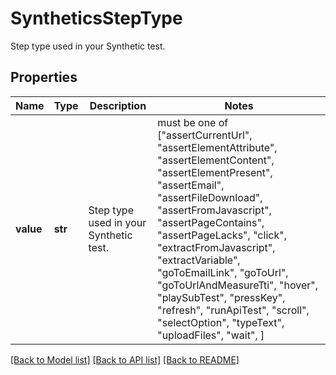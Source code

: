 # SyntheticsStepType

Step type used in your Synthetic test.

## Properties

| Name      | Type    | Description                            | Notes                                                                                                                                                                                                                                                                                                                                                                                                                                                    |
| --------- | ------- | -------------------------------------- | -------------------------------------------------------------------------------------------------------------------------------------------------------------------------------------------------------------------------------------------------------------------------------------------------------------------------------------------------------------------------------------------------------------------------------------------------------- |
| **value** | **str** | Step type used in your Synthetic test. | must be one of ["assertCurrentUrl", "assertElementAttribute", "assertElementContent", "assertElementPresent", "assertEmail", "assertFileDownload", "assertFromJavascript", "assertPageContains", "assertPageLacks", "click", "extractFromJavascript", "extractVariable", "goToEmailLink", "goToUrl", "goToUrlAndMeasureTti", "hover", "playSubTest", "pressKey", "refresh", "runApiTest", "scroll", "selectOption", "typeText", "uploadFiles", "wait", ] |

[[Back to Model list]](README.md#documentation-for-models) [[Back to API list]](README.md#documentation-for-api-endpoints) [[Back to README]](README.md)
